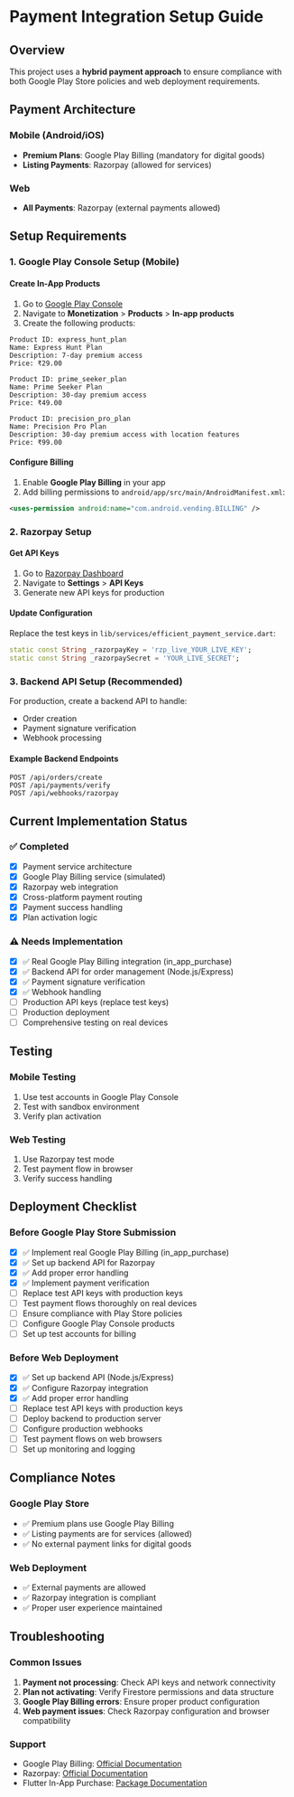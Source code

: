 # Payment Integration Setup Guide

## Overview
This project uses a **hybrid payment approach** to ensure compliance with both Google Play Store policies and web deployment requirements.

## Payment Architecture

### Mobile (Android/iOS)
- **Premium Plans**: Google Play Billing (mandatory for digital goods)
- **Listing Payments**: Razorpay (allowed for services)

### Web
- **All Payments**: Razorpay (external payments allowed)

## Setup Requirements

### 1. Google Play Console Setup (Mobile)

#### Create In-App Products
1. Go to [Google Play Console](https://play.google.com/console)
2. Navigate to **Monetization** > **Products** > **In-app products**
3. Create the following products:

```
Product ID: express_hunt_plan
Name: Express Hunt Plan
Description: 7-day premium access
Price: ₹29.00

Product ID: prime_seeker_plan  
Name: Prime Seeker Plan
Description: 30-day premium access
Price: ₹49.00

Product ID: precision_pro_plan
Name: Precision Pro Plan
Description: 30-day premium access with location features
Price: ₹99.00
```

#### Configure Billing
1. Enable **Google Play Billing** in your app
2. Add billing permissions to `android/app/src/main/AndroidManifest.xml`:
```xml
<uses-permission android:name="com.android.vending.BILLING" />
```

### 2. Razorpay Setup

#### Get API Keys
1. Go to [Razorpay Dashboard](https://dashboard.razorpay.com/)
2. Navigate to **Settings** > **API Keys**
3. Generate new API keys for production

#### Update Configuration
Replace the test keys in `lib/services/efficient_payment_service.dart`:
```dart
static const String _razorpayKey = 'rzp_live_YOUR_LIVE_KEY';
static const String _razorpaySecret = 'YOUR_LIVE_SECRET';
```

### 3. Backend API Setup (Recommended)

For production, create a backend API to handle:
- Order creation
- Payment signature verification
- Webhook processing

#### Example Backend Endpoints
```
POST /api/orders/create
POST /api/payments/verify
POST /api/webhooks/razorpay
```

## Current Implementation Status

### ✅ Completed
- [x] Payment service architecture
- [x] Google Play Billing service (simulated)
- [x] Razorpay web integration
- [x] Cross-platform payment routing
- [x] Payment success handling
- [x] Plan activation logic

### ⚠️ Needs Implementation
- [x] ✅ Real Google Play Billing integration (in_app_purchase)
- [x] ✅ Backend API for order management (Node.js/Express)
- [x] ✅ Payment signature verification
- [x] ✅ Webhook handling
- [ ] Production API keys (replace test keys)
- [ ] Production deployment
- [ ] Comprehensive testing on real devices

## Testing

### Mobile Testing
1. Use test accounts in Google Play Console
2. Test with sandbox environment
3. Verify plan activation

### Web Testing
1. Use Razorpay test mode
2. Test payment flow in browser
3. Verify success handling

## Deployment Checklist

### Before Google Play Store Submission
- [x] ✅ Implement real Google Play Billing (in_app_purchase)
- [x] ✅ Set up backend API for Razorpay
- [x] ✅ Add proper error handling
- [x] ✅ Implement payment verification
- [ ] Replace test API keys with production keys
- [ ] Test payment flows thoroughly on real devices
- [ ] Ensure compliance with Play Store policies
- [ ] Configure Google Play Console products
- [ ] Set up test accounts for billing

### Before Web Deployment
- [x] ✅ Set up backend API (Node.js/Express)
- [x] ✅ Configure Razorpay integration
- [x] ✅ Add proper error handling
- [ ] Replace test API keys with production keys
- [ ] Deploy backend to production server
- [ ] Configure production webhooks
- [ ] Test payment flows on web browsers
- [ ] Set up monitoring and logging

## Compliance Notes

### Google Play Store
- ✅ Premium plans use Google Play Billing
- ✅ Listing payments are for services (allowed)
- ✅ No external payment links for digital goods

### Web Deployment
- ✅ External payments are allowed
- ✅ Razorpay integration is compliant
- ✅ Proper user experience maintained

## Troubleshooting

### Common Issues
1. **Payment not processing**: Check API keys and network connectivity
2. **Plan not activating**: Verify Firestore permissions and data structure
3. **Google Play Billing errors**: Ensure proper product configuration
4. **Web payment issues**: Check Razorpay configuration and browser compatibility

### Support
- Google Play Billing: [Official Documentation](https://developer.android.com/google/play/billing)
- Razorpay: [Official Documentation](https://razorpay.com/docs/)
- Flutter In-App Purchase: [Package Documentation](https://pub.dev/packages/in_app_purchase) 